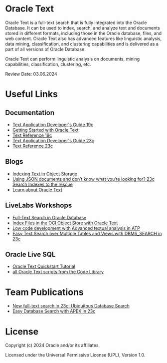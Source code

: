 # Oracle Text

Oracle Text is a full-text search that is fully integrated into the Oracle Database. It can be used to index, search, and analyze text and documents stored in different formats, including those in the Oracle database, files, and web content. Oracle Text also has advanced features like linguistic analysis, data mining, classification, and clustering capabilities and is delivered as a part of all versions of Oracle Database.

Oracle Text can perform linguistic analysis on documents, mining capabilities, classification, clustering, etc.

Review Date: 03.06.2024

# Useful Links

## Documentation  
 
- [Text Application Developer's Guide 19c](https://docs.oracle.com/en/database/oracle/oracle-database/19/ccapp/index.html)
- [Getting Started with Oracle Text](https://docs.oracle.com/en/database/oracle/oracle-database/19/ccapp/getting-started-with-oracle-text.html#GUID-D954F00B-1019-475A-ACD6-82E32DE8773B)
- [Text Reference 19c](https://docs.oracle.com/en/database/oracle/oracle-database/19/ccref/index.html)
- [Text Application Developer's Guide 23c](https://docs.oracle.com/en/database/oracle/oracle-database/23/ccapp/index.html)
- [Text Reference 23c](https://docs.oracle.com/en/database/oracle/oracle-database/23/ccref/index.html)

## Blogs

- [Indexing Text in Object Storage](https://blogs.oracle.com/datawarehousing/post/indexing-text-object-storage)
- [Using JSON documents and don’t know what you’re looking for? 23c Search Indexes to the rescue](https://blogs.oracle.com/database/post/23c-search-index)
- [Learn about Oracle Text](https://blogs.oracle.com/database/post/learn-about-oracle-text)

## LiveLabs Workshops

- [Full-Text Search in Oracle Database](https://apexapps.oracle.com/pls/apex/r/dbpm/livelabs/view-workshop?wid=3286&clear=RR,180&session=108664404207439)
- [Index Files in the OCI Object Store with Oracle Text](https://apexapps.oracle.com/pls/apex/r/dbpm/livelabs/view-workshop?wid=3537&clear=RR,180&session=113661389345021)
- [Low code development with Advanced textual analysis in ATP](https://apexapps.oracle.com/pls/apex/f?p=133:100:113661389345021::::SEARCH:Oracle+Text)
- [Easy Text Search over Multiple Tables and Views with DBMS_SEARCH in 23c](https://apexapps.oracle.com/pls/apex/r/dbpm/livelabs/view-workshop?wid=3721&clear=RR,180&session=10138919379439)
  
## Oracle Live SQL

- [Oracle Text Quickstart Tutorial](https://livesql.oracle.com/apex/livesql/file/tutorial_IHF3DMUBR01852DBZFYKUZF3Q.html)
- [all Oracle Text scripts from the Code Library](https://livesql.oracle.com/apex/f?p=590:49::::RP,49:P49_SEARCH:Oracle%20text)

# Team Publications

- [New full-text search in 23c: Ubiquitous Database Search](https://blogs.oracle.com/coretec/post/ubiquitous-database-search-in-23c)
- [Easy Database Search with APEX in 23c](https://blogs.oracle.com/coretec/post/easy-database-search-with-apex-in-23c)

# License

Copyright (c) 2024 Oracle and/or its affiliates.

Licensed under the Universal Permissive License (UPL), Version 1.0.
